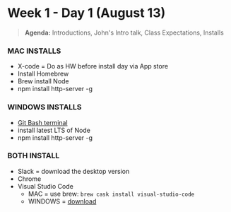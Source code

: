 # Week 1 - Day 1 (August 13)

> **Agenda:** Introductions, John's Intro talk, Class Expectations, Installs



### MAC INSTALLS
* X-code = Do as HW before install day via App store
* Install Homebrew
* Brew install Node
* npm install http-server -g

### WINDOWS INSTALLS
* [Git Bash terminal](https://git-scm.com/downloads)
* install latest LTS of Node
* npm install http-server -g


### BOTH INSTALL
* Slack = download the desktop version
* Chrome
* Visual Studio Code
	* MAC = use brew: ```brew cask install visual-studio-code```
	* WINDOWS = [download](https://code.visualstudio.com/)
